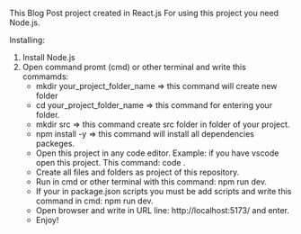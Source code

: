 This Blog Post project created in React.js
For using this project you need Node.js.


Installing:

1) Install Node.js
2) Open command promt (cmd) or other terminal and write this commamds:
   * mkdir your_project_folder_name => this command will create new folder
   * cd your_project_folder_name => this command for entering your folder.
   * mkdir src => this command create src folder in folder of your project.
   * npm install -y => this command will install all dependencies packeges.
   * Open this project in any code editor. Example: if you have vscode open this project. This command: code .
   * Create all files and folders as project of this repository.
   * Run in cmd or other terminal with this command: npm run dev.
   * If your in package.json scripts you must be add scripts and write this command in cmd: npm run dev.
   * Open browser and write in URL line: http://localhost:5173/ and enter.
   * Enjoy!

